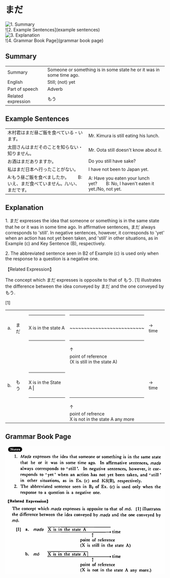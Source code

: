 # まだ

![1. Summary](summary)<br>
![2. Example Sentences](example sentences)<br>
![3. Explanation](explanation)<br>
![4. Grammar Book Page](grammar book page)<br>


## Summary

<table><tr>   <td>Summary</td>   <td>Someone or something is in some state he or it was in some time ago.</td></tr><tr>   <td>English</td>   <td>Still; (not) yet</td></tr><tr>   <td>Part of speech</td>   <td>Adverb</td></tr><tr>   <td>Related expression</td>   <td>もう</td></tr></table>

## Example Sentences

<table><tr>   <td>木村君はまだ昼ご飯を食べている・います。</td>   <td>Mr. Kimura is still eating his lunch.</td></tr><tr>   <td>太田さんはまだそのことを知らない・知りません。</td>   <td>Mr. Oota still doesn't know about it.</td></tr><tr>   <td>お酒はまだありますか。</td>   <td>Do you still have sake?</td></tr><tr>   <td>私はまだ日本へ行ったことがない。</td>   <td>I have not been to Japan yet.</td></tr><tr>   <td>A:もう昼ご飯を食べましたか。  B:いえ、まだ食べていません。/いい、まだです。</td>   <td>A: Have you eaten your lunch yet?&emsp;&emsp;B: No, I haven't eaten it yet./No, not yet.</td></tr></table>

## Explanation

<p>1. <span class="cloze">まだ</span> expresses the idea that someone or something is in the same state that he or it was in some time ago. In affirmative sentences, <span class="cloze">まだ</span> always corresponds to 'still'. In negative sentences, however, it corresponds to 'yet' when an action has not yet been taken, and 'still' in other situations, as in Example (c) and Key Sentence (B), respectively.</p>  <p>2. The abbreviated sentence seen in B2 of Example (c) is used only when the response to a question is a negative one.</p>  <p>【Related Expression】</p>  <p>The concept which <span class="cloze">まだ</span> expresses is opposite to that of もう. [1] illustrates the difference between the idea conveyed by <span class="cloze">まだ</span> and the one conveyed by もう. </p>  <p>[1]</p>  <table class="table"> <tbody> <tr class="tr"> <td class="td"></td> <td class="td"></td> <td class="td"><hr></td> <td class="td"><hr></td> <td class="td"></td> </tr> <tr class="tr"> <td class="td">a.</td> <td class="td"> <span class="cloze">まだ</span></td> <td class="td">X is in the state A</td> <td class="td">~~~~~~~~~~~~~~~~~~~~~~~~~~</td> <td class="td">→ time</td> </tr> <tr class="tr"> <td class="td"></td> <td class="td"></td> <td class="td"><hr></td> <td class="td"><hr></td> <td class="td"></td> </tr> <tr class="tr"> <td class="td"></td> <td class="td"></td> <td class="td"></td> <td class="td">↑</td> <td class="td"></td> </tr> <tr class="tr"> <td class="td"></td> <td class="td"></td> <td class="td"></td> <td class="td">point of reference<br>(X is still in the state A)</td> <td class="td"> </tr> <tr class="tr"> <td class="td"></td><div class="divide"></div></td> </tr> <tr class="tr"> <td class="td"></td> <td class="td"></td> <td class="td"><hr></td> <td class="td"></td> <td class="td"></td> </tr> <tr class="tr"> <td class="td">b. </td> <td class="td">もう</td> <td class="td">X is in the State A⎪</td> <td class="td"></td> <td class="td">→ time</td> </tr> <tr class="tr"> <td class="td"></td> <td class="td"></td> <td class="td"><hr></td> <td class="td"><hr></td> <td class="td"></td> </tr> <tr class="tr"> <td class="td"></td> <td class="td"></td> <td class="td"></td> <td class="td">↑</td> <td class="td"></td> </tr> <tr class="tr"> <td class="td"></td> <td class="td"></td> <td class="td"></td> <td class="td">point of refrence<br>X is not in the state A any more</td> <td class="td"></td> </tr> </tbody> </table>

## Grammar Book Page

![](../img/Basicまだ.png)

